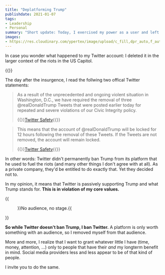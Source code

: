 ```yaml
---
title: "Deplatforming Trump"
publishdate: 2021-01-07
tags:
- Leadership
- Personal
summary: "Short update: Today, I exercised my power as a user and left Twitter. Here's why."
images:
- https://res.cloudinary.com/ypertex/image/upload/c_fill,dpr_auto,f_auto,g_auto,h_630,q_auto,w_1200/b9298396-7588-40b5-90d0-2e09b3e92f3c
---
```


In case you wonder what happened to my Twitter account: I deleted it in the larger context of the riots in the US Capitol.

{{<preview src="44b7db9a-b3ff-4944-8b42-17ebdd178e16">}}

The day after the insurgence, I read the follwing two offical Twitter statements:

> As a result of the unprecedented and ongoing violent situation in Washington, D.C., we have required the removal of three @realDonaldTrump Tweets that were posted earlier today for repeated and severe violations of our Civic Integrity policy.
> 
> {{<attribution>}}[Twitter Safety](https://twitter.com/TwitterSafety/status/1346970430062485505){{</attribution>}}

> This means that the account of @realDonaldTrump will be locked for 12 hours following the removal of these Tweets. If the Tweets are not removed, the account will remain locked.
> 
> {{<attribution>}}[Twitter Safety](https://twitter.com/TwitterSafety/status/1346970431039934464){{</attribution>}}

In other words: Twitter didn't permanently ban Trump from its platform that he used to fuel the riots (and many other things I don't agree with at all). As a private company, they'd be entitled to do exactly that. Yet they decided not to.

In my opinion, it means that Twitter is passively supporting Trump and what Trump stands for. **This is in violation of my core values.**

{{<figure src="b9298396-7588-40b5-90d0-2e09b3e92f3c">}}No audience, no stage.{{</figure>}}

**So while Twitter doesn't ban Trump, I ban Twitter.** A platform is only worth something with an audience, so I removed myself from that audience.

More and more, I realize that I want to grant whatever little I have (time, money, attention, ...) only to people that have their *and* my longterm benefit in mind. Social media providers less and less appear to be of that kind of people.

I invite you to do the same.
